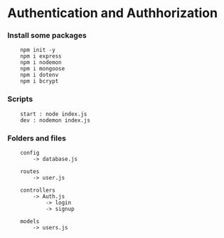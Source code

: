 # Authentication and Authhorization

### Install some packages

```
    npm init -y
    npm i express
    npm i nodemon
    npm i mongoose
    npm i dotenv
    npm i bcrypt
```

### Scripts

```
    start : node index.js
    dev : nodemon index.js
```

### Folders and files

```
    config
        -> database.js

    routes
        -> user.js

    controllers
        -> Auth.js
            -> login
            -> signup

    models
        -> users.js

```
